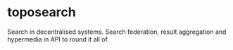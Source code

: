 # toposearch
Search in decentralised systems. Search federation, result aggregation and hypermedia in API to round it all of.
